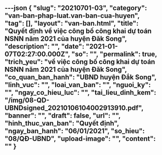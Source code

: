 ---json
{
    "slug": "20210701-03",
    "category": "van-ban-phap-luat.van-ban-cua-huyen",
    "tag": [],
    "layout": "van-ban.html",
    "title": "Quyết định về việc công bố công khai dự toán NSNN năm 2021 của huyện Đăk Song",
    "description": "",
    "date": "2021-01-07T02:27:00.000Z",
    "so": "",
    "permalink": true,
    "trich_yeu": "về việc công bố công khai dự toán NSNN năm 2021 của huyện Đăk Song",
    "co_quan_ban_hanh": "UBND huyện Đắk Song",
    "linh_vuc": "",
    "loai_van_ban": "",
    "nguoi_ky": "",
    "ngay_co_hieu_luc": "",
    "tai_lieu_dinh_kem": "/img/08-QD-UBNDsigned_20210106104002913910.pdf",
    "banner": "",
    "draft": false,
    "url": "",
    "hinh_thuc_van_ban": "Quyết định",
    "ngay_ban_hanh": "06/01/2021",
    "so_hieu": "08/QĐ-UBND",
    "upload-image": "",
    "__content__": ""
}
---
